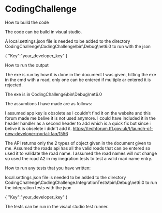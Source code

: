 # CodingChallenge

How to build the code

The code can be build in visual studio.

A local.settings.json file is needed to be added to the directory CodingChallenge\CodingChallenge\bin\Debug\net6.0 to run with the json 

{
    "Key":"your_developer_key"
}

How to run the output

The exe is run by how it is done in the document I was given, hitting the exe in the cmd with a road, only one can be entered if multiple ar entered it is rejected.

The exe is in CodingChallenge\bin\Debug\net6.0

The assumtions I have made are as follows:

I assumed app key is obsolete as I couldn't find it on the website and this forum made me belive it is not used anymore. I could have included it in the header handler as a second header to add which is a quick fix but since i belive it is obselete i didn't add it.
https://techforum.tfl.gov.uk/t/launch-of-new-developer-portal-faq/1556

The API returns only the 2 types of object given in the document given to me. 
Assumed the roads api has all the valid roads that can be entered so used it to validate the road name.
I assumed the road names will not change so used the road A2 in my inegration tests to test a valid road name entry.

How to run any tests that you have written:

local.settings.json file is needed to be added to the directory CodingChallenge\CodingChallenge.IntegrationTests\bin\Debug\net6.0 to run the integration tests with the json

{
    "Key":"your_developer_key"
}

The tests can be run in the visaul studio test runner.